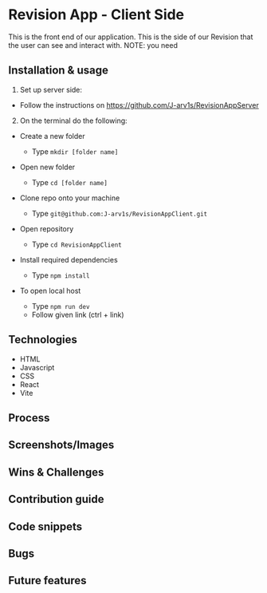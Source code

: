 # Revision App - Client Side

This is the front end of our application. This is the side of our Revision that the user can see and interact with.
NOTE: you need 
## Installation & usage

1. Set up server side:
  - Follow the instructions on https://github.com/J-arv1s/RevisionAppServer

2. On the terminal do the following:

 - Create a new folder
    - Type `mkdir [folder name]`

 - Open new folder
    - Type `cd [folder name]`

 - Clone repo onto your machine
    - Type `git@github.com:J-arv1s/RevisionAppClient.git`

 - Open repository
    - Type `cd RevisionAppClient`

 - Install required dependencies
    - Type `npm install`

 - To open local host
    - Type `npm run dev`
    - Follow given link (ctrl + link)

## Technologies

- HTML
- Javascript
- CSS
- React
- Vite

## Process

## Screenshots/Images

## Wins & Challenges

## Contribution guide

## Code snippets

## Bugs

## Future features
